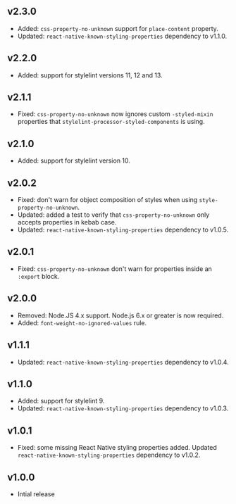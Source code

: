 ## v2.3.0

- Added: `css-property-no-unknown` support for `place-content` property.
- Updated: `react-native-known-styling-properties` dependency to v1.1.0.

## v2.2.0

- Added: support for stylelint versions 11, 12 and 13.

## v2.1.1

- Fixed: `css-property-no-unknown` now ignores custom `-styled-mixin` properties that `stylelint-processor-styled-components` is using.

## v2.1.0

- Added: support for stylelint version 10.

## v2.0.2

- Fixed: don't warn for object composition of styles when using `style-property-no-unknown`.
- Updated: added a test to verify that `css-property-no-unknown` only accepts properties in kebab case.
- Updated: `react-native-known-styling-properties` dependency to v1.0.5.

## v2.0.1

- Fixed: `css-property-no-unknown` don't warn for properties inside an `:export` block.

## v2.0.0

- Removed: Node.JS 4.x support. Node.js 6.x or greater is now required.
- Added: `font-weight-no-ignored-values` rule.

## v1.1.1

- Updated: `react-native-known-styling-properties` dependency to v1.0.4.

## v1.1.0

- Added: support for stylelint 9.
- Updated: `react-native-known-styling-properties` dependency to v1.0.3.

## v1.0.1

- Fixed: some missing React Native styling properties added. Updated `react-native-known-styling-properties` dependency to v1.0.2.

## v1.0.0

- Intial release
